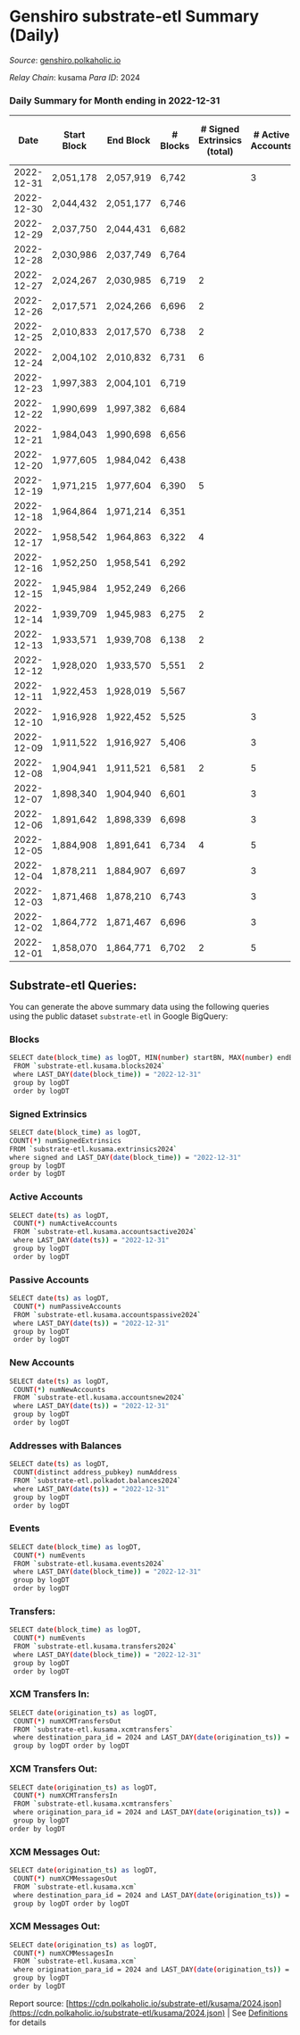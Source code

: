 # Genshiro substrate-etl Summary (Daily)

_Source_: [genshiro.polkaholic.io](https://genshiro.polkaholic.io)

*Relay Chain*: kusama
*Para ID*: 2024



### Daily Summary for Month ending in 2022-12-31


| Date | Start Block | End Block | # Blocks | # Signed Extrinsics (total) | # Active Accounts | # Passive | # New | # Addresses with Balances | # Events | # Transfers | # XCM Transfers In | # XCM Transfers Out | # XCM In | # XCM Out | Issues | 
| ---- | ----------- | --------- | -------- | --------------------------- | ----------------- | --------- | ----- | ------------------------- | -------- | ----------- | ------------------ | ------------------- | -------- | --------- | ------ |
| 2022-12-31 | 2,051,178 | 2,057,919 | 6,742 |  | 3 |  |  | 25 | 13,495 |   |   |   |  |  |  |
| 2022-12-30 | 2,044,432 | 2,051,177 | 6,746 |  |  |  |  | 25 | 13,509 |   | 1  |   | 1 |  |  |
| 2022-12-29 | 2,037,750 | 2,044,431 | 6,682 |  |  |  |  | 25 | 13,375 |   |   |   |  |  |  |
| 2022-12-28 | 2,030,986 | 2,037,749 | 6,764 |  |  |  |  | 25 | 13,540 |   |   |   |  |  |  |
| 2022-12-27 | 2,024,267 | 2,030,985 | 6,719 | 2 |  |  |  | 25 | 13,464 |   | 1  |   | 1 | 1 |  |
| 2022-12-26 | 2,017,571 | 2,024,266 | 6,696 | 2 |  |  |  | 25 | 13,412 |   |   |   |  | 1 |  |
| 2022-12-25 | 2,010,833 | 2,017,570 | 6,738 | 2 |  |  |  |  | 13,496 |   |   |   |  | 1 |  |
| 2022-12-24 | 2,004,102 | 2,010,832 | 6,731 | 6 |  |  |  |  | 13,500 |   |   |   |  | 3 |  |
| 2022-12-23 | 1,997,383 | 2,004,101 | 6,719 |  |  |  |  |  | 13,454 |   |   |   | 2 |  |  |
| 2022-12-22 | 1,990,699 | 1,997,382 | 6,684 |  |  |  |  |  | 13,379 |   |   |   |  |  |  |
| 2022-12-21 | 1,984,043 | 1,990,698 | 6,656 |  |  |  |  |  | 13,329 |   | 1  |   | 1 |  |  |
| 2022-12-20 | 1,977,605 | 1,984,042 | 6,438 |  |  |  |  |  | 12,892 |   | 1  |   | 1 |  |  |
| 2022-12-19 | 1,971,215 | 1,977,604 | 6,390 | 5 |  |  |  |  | 12,805 |   |   |   |  | 2 |  |
| 2022-12-18 | 1,964,864 | 1,971,214 | 6,351 |  |  |  |  |  | 12,713 |   |   |   |  |  |  |
| 2022-12-17 | 1,958,542 | 1,964,863 | 6,322 | 4 |  |  |  | 25 | 12,672 |   |   |   |  | 2 |  |
| 2022-12-16 | 1,952,250 | 1,958,541 | 6,292 |  |  |  |  | 25 | 12,595 |   |   |   |  |  |  |
| 2022-12-15 | 1,945,984 | 1,952,249 | 6,266 |  |  |  |  | 25 | 12,542 |   |   |   |  |  |  |
| 2022-12-14 | 1,939,709 | 1,945,983 | 6,275 | 2 |  |  |  | 25 | 12,570 |   |   |   |  | 1 |  |
| 2022-12-13 | 1,933,571 | 1,939,708 | 6,138 | 2 |  |  |  |  | 12,295 |   |   |   |  | 1 |  |
| 2022-12-12 | 1,928,020 | 1,933,570 | 5,551 | 2 |  |  |  | 25 | 11,120 |   |   |   |  | 1 |  |
| 2022-12-11 | 1,922,453 | 1,928,019 | 5,567 |  |  |  |  | 25 | 11,143 |   |   |   |  |  |  |
| 2022-12-10 | 1,916,928 | 1,922,452 | 5,525 |  | 3 |  |  | 25 | 11,060 |   |   |   |  |  |  |
| 2022-12-09 | 1,911,522 | 1,916,927 | 5,406 |  | 3 |  |  | 25 | 10,833 |   | 2  |   | 2 |  |  |
| 2022-12-08 | 1,904,941 | 1,911,521 | 6,581 | 2 | 5 |  |  | 25 | 13,182 |   |   |   |  | 1 |  |
| 2022-12-07 | 1,898,340 | 1,904,940 | 6,601 |  | 3 |  |  | 25 | 13,219 |   | 1  |   | 1 |  |  |
| 2022-12-06 | 1,891,642 | 1,898,339 | 6,698 |  | 3 |  |  | 25 | 13,407 |   |   |   |  |  |  |
| 2022-12-05 | 1,884,908 | 1,891,641 | 6,734 | 4 | 5 |  |  | 25 | 13,503 |   | 1  |   | 1 | 2 |  |
| 2022-12-04 | 1,878,211 | 1,884,907 | 6,697 |  | 3 |  |  | 25 | 13,405 |   |   |   |  |  |  |
| 2022-12-03 | 1,871,468 | 1,878,210 | 6,743 |  | 3 |  |  | 25 | 13,497 |   |   |   |  |  |  |
| 2022-12-02 | 1,864,772 | 1,871,467 | 6,696 |  | 3 |  |  | 25 | 13,404 |   |   |   |  |  |  |
| 2022-12-01 | 1,858,070 | 1,864,771 | 6,702 | 2 | 5 |  |  | 25 | 13,436 |   | 2  |   | 2 | 1 |  |

## Substrate-etl Queries:
You can generate the above summary data using the following queries using the public dataset `substrate-etl` in Google BigQuery:

### Blocks
```bash
SELECT date(block_time) as logDT, MIN(number) startBN, MAX(number) endBN, COUNT(*) numBlocks 
 FROM `substrate-etl.kusama.blocks2024`  
 where LAST_DAY(date(block_time)) = "2022-12-31" 
 group by logDT 
 order by logDT
```

### Signed Extrinsics
```bash
SELECT date(block_time) as logDT, 
COUNT(*) numSignedExtrinsics 
FROM `substrate-etl.kusama.extrinsics2024`  
where signed and LAST_DAY(date(block_time)) = "2022-12-31" 
group by logDT 
order by logDT
```

### Active Accounts
```bash
SELECT date(ts) as logDT, 
 COUNT(*) numActiveAccounts 
 FROM `substrate-etl.kusama.accountsactive2024` 
 where LAST_DAY(date(ts)) = "2022-12-31" 
 group by logDT 
 order by logDT
```

### Passive Accounts
```bash
SELECT date(ts) as logDT, 
 COUNT(*) numPassiveAccounts 
 FROM `substrate-etl.kusama.accountspassive2024` 
 where LAST_DAY(date(ts)) = "2022-12-31" 
 group by logDT 
 order by logDT
```

### New Accounts
```bash
SELECT date(ts) as logDT, 
 COUNT(*) numNewAccounts 
 FROM `substrate-etl.kusama.accountsnew2024` 
 where LAST_DAY(date(ts)) = "2022-12-31" 
 group by logDT
 order by logDT
```

### Addresses with Balances
```bash
SELECT date(ts) as logDT,
 COUNT(distinct address_pubkey) numAddress 
 FROM `substrate-etl.polkadot.balances2024` 
 where LAST_DAY(date(ts)) = "2022-12-31" 
 group by logDT 
 order by logDT
```

### Events
```bash
SELECT date(block_time) as logDT, 
 COUNT(*) numEvents 
 FROM `substrate-etl.kusama.events2024` 
 where LAST_DAY(date(block_time)) = "2022-12-31" 
 group by logDT 
 order by logDT
```

### Transfers:
```bash
SELECT date(block_time) as logDT, 
 COUNT(*) numEvents 
 FROM `substrate-etl.kusama.transfers2024` 
 where LAST_DAY(date(block_time)) = "2022-12-31" 
 group by logDT 
 order by logDT
```

### XCM Transfers In:
```bash
SELECT date(origination_ts) as logDT, 
 COUNT(*) numXCMTransfersOut 
 FROM `substrate-etl.kusama.xcmtransfers` 
 where destination_para_id = 2024 and LAST_DAY(date(origination_ts)) = "2022-12-31" 
 group by logDT order by logDT
```

### XCM Transfers Out:
```bash
SELECT date(origination_ts) as logDT, 
 COUNT(*) numXCMTransfersIn 
 FROM `substrate-etl.kusama.xcmtransfers` 
 where origination_para_id = 2024 and LAST_DAY(date(origination_ts)) = "2022-12-31" 
 group by logDT 
order by logDT
```

### XCM Messages Out:
```bash
SELECT date(origination_ts) as logDT, 
 COUNT(*) numXCMMessagesOut 
 FROM `substrate-etl.kusama.xcm` 
 where destination_para_id = 2024 and LAST_DAY(date(origination_ts)) = "2022-12-31" 
 group by logDT order by logDT
```

### XCM Messages Out:
```bash
SELECT date(origination_ts) as logDT, 
 COUNT(*) numXCMMessagesIn 
 FROM `substrate-etl.kusama.xcm` 
 where origination_para_id = 2024 and LAST_DAY(date(origination_ts)) = "2022-12-31" 
 group by logDT 
order by logDT
```


Report source: [https://cdn.polkaholic.io/substrate-etl/kusama/2024.json](https://cdn.polkaholic.io/substrate-etl/kusama/2024.json) | See [Definitions](/DEFINITIONS.md) for details
